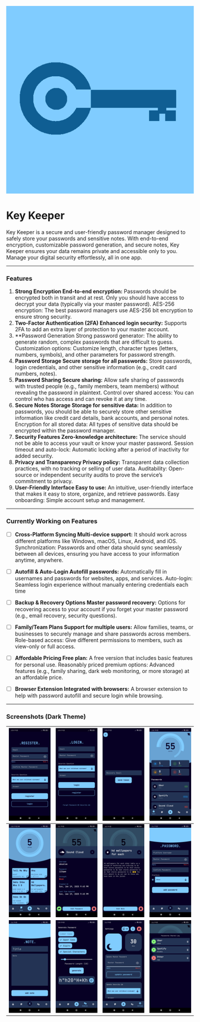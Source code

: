 ![App Logo](resources/logo.png)

# Key Keeper

Key Keeper is a secure and user-friendly password manager designed to safely store your passwords and sensitive notes. With end-to-end encryption, customizable password generation, and secure notes, Key Keeper ensures your data remains private and accessible only to you. Manage your digital security effortlessly, all in one app.

---

### Features

1. **Strong Encryption End-to-end encryption:** Passwords should be encrypted both in transit and at rest. Only you should have access to decrypt your data (typically via your master password). AES-256 encryption: The best password managers use AES-256 bit encryption to ensure strong security.
2. **Two-Factor Authentication (2FA) Enhanced login security:** Supports 2FA to add an extra layer of protection to your master account.
3. **Password Generation Strong password generator: The ability to generate random, complex passwords that are difficult to guess. Customization options: Customize length, character types (letters, numbers, symbols), and other parameters for password strength.
4. **Password Storage Secure storage for all passwords:** Store passwords, login credentials, and other sensitive information (e.g., credit card numbers, notes).
5. **Password Sharing Secure sharing:** Allow safe sharing of passwords with trusted people (e.g., family members, team members) without revealing the password in plaintext. Control over shared access: You can control who has access and can revoke it at any time.
6. **Secure Notes Storage Storage for sensitive data:** In addition to passwords, you should be able to securely store other sensitive information like credit card details, bank accounts, and personal notes. Encryption for all stored data: All types of sensitive data should be encrypted within the password manager.
7. **Security Features Zero-knowledge architecture:** The service should not be able to access your vault or know your master password. Session timeout and auto-lock: Automatic locking after a period of inactivity for added security.
8. **Privacy and Transparency Privacy policy:** Transparent data collection practices, with no tracking or selling of user data. Auditability: Open-source or independent security audits to prove the service’s commitment to privacy.
9. **User-Friendly Interface Easy to use:** An intuitive, user-friendly interface that makes it easy to store, organize, and retrieve passwords. Easy onboarding: Simple account setup and management.


---

### Currently Working on Features

- [ ] **Cross-Platform Syncing Multi-device support:** It should work across different platforms like Windows, macOS, Linux, Android, and iOS. Synchronization: Passwords and other data should sync seamlessly between all devices, ensuring you have access to your information anytime, anywhere.
- [ ] **Autofill & Auto-Login Autofill passwords:** Automatically fill in usernames and passwords for websites, apps, and services. Auto-login: Seamless login experience without manually entering credentials each time
- [ ] **Backup & Recovery Options Master password recovery:** Options for recovering access to your account if you forget your master password (e.g., email recovery, security questions).
- [ ] **Family/Team Plans Support for multiple users:** Allow families, teams, or businesses to securely manage and share passwords across members. Role-based access: Give different permissions to members, such as view-only or full access.
- [ ] **Affordable Pricing Free plan:** A free version that includes basic features for personal use. Reasonably priced premium options: Advanced features (e.g., family sharing, dark web monitoring, or more storage) at an affordable price.
- [ ] **Browser Extension Integrated with browsers:** A browser extension to help with password autofill and secure login while browsing.


---

### Screenshots (Dark Theme)

|![Register](resources/screenshots/register.jpg) |![Login](resources/screenshots/login.jpg) |![Recovery](resources/screenshots/recovery.jpg) |![Passwords](resources/screenshots/passwords.jpg) |
|:----:|:----:|:----:|:----:|
|![Notes](resources/screenshots/notes.jpg)|![Password](resources/screenshots/password.jpg)|![Note](resources/screenshots/note.jpg)|![Add Password](resources/screenshots/add_password.jpg)|
|![Addd Note](resources/screenshots/add_note.jpg)|![Generate Password](resources/screenshots/generate.jpg)|![Settings](resources/screenshots/settings.jpg)|![Shared](resources/screenshots/shared.jpg)|


